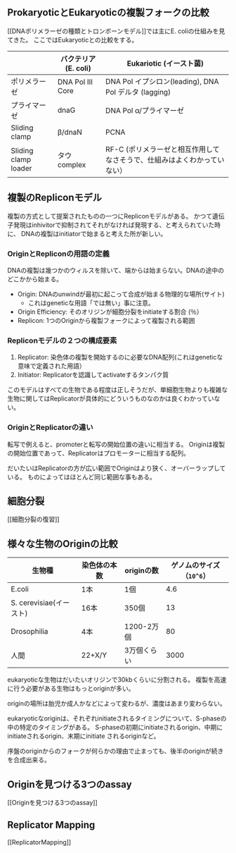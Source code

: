 ## ProkaryoticとEukaryoticの複製フォークの比較

[[DNAポリメラーゼの種類とトロンボーンモデル]]では主にE. coliの仕組みを見てきた。
ここではEukaryoticとの比較をする。

| | バクテリア(E. coli) | Eukariotic (イースト菌) |
| ---- | ---- | ---- |
|ポリメラーゼ| DNA Pol III Core | DNA Pol イプシロン(leading), DNA Pol デルタ (lagging)|
|プライマーゼ| dnaG | DNA Pol α/プライマーゼ |
|Sliding clamp| β/dnaN | PCNA |
|Sliding clamp loader| タウcomplex | RF-C (ポリメラーゼと相互作用してなさそうで、仕組みはよくわかっていない） |

## 複製のRepliconモデル

複製の方式として提案されたものの一つにRepliconモデルがある。
かつて遺伝子発現はinhivitorで抑制されてそれがなければ発現する、と考えられていた時に、
DNAの複製はinitiatorで始まると考えた所が新しい。

### OriginとRepliconの用語の定義

DNAの複製は幾つかのウィルスを除いて、端からは始まらない。DNAの途中のどこかから始まる。

- Origin: DNAのunwindが最初に起こって合成が始まる物理的な場所(サイト)
  - これはgeneticな用語「では無い」事に注意。
- Origin Efficiency: そのオリジンが細胞分裂をinitiateする割合 (％）
- Replicon: 1つのOriginから複製フォークによって複製される範囲

### Repliconモデルの２つの構成要素

1. Replicator: 染色体の複製を開始するのに必要なDNA配列(これはgeneticな意味で定義された用語）
2. Initiator: Replicatorを認識してactivateするタンパク質

このモデルはすべての生物である程度は正しそうだが、単細胞生物よりも複雑な生物に関してはReplicatorが具体的にどういうものなのかは良くわかっていない。

### OriginとReplicatorの違い

転写で例えると、promoterと転写の開始位置の違いに相当する。
Originは複製の開始位置であって、Replicatorはプロモーターに相当する配列。

だいたいはReplicatorの方が広い範囲でOriginはより狭く、オーバーラップしている。
ものによってはほとんど同じ範囲な事もある。

## 細胞分裂

[[細胞分裂の復習]]

## 様々な生物のOriginの比較

|生物種|染色体の本数|originの数|ゲノムのサイズ（`10^6`）|
|-----|-----|----|----|
| E.coli | 1本 |  1個 | 4.6 |
|S. cerevisiae(イースト)| 16本 | 350個 | 13 |
|Drosophilia| 4本 | 1200-2万個 | 80 |
|人間| 22+X/Y | 3万個くらい | 3000 |

eukaryoticな生物はだいたいオリジンで30kbくらいに分割される。
複製を高速に行う必要がある生物はもっとoriginが多い。

originの場所は胎児か成人かなどによって変わるが、濃度はあまり変わらない。

eukaryoticなoriginは、それぞれinitiateされるタイミングについて、S-phaseの中の特定のタイミングがある。
S-phaseの初期にinitiateされるorigin、中期にinitiateされるorigin、末期にinitiate されるoriginなど。

序盤のoriginからのフォークが何らかの理由で止まっても、後半のoriginが続きを合成出来る。

## Originを見つける3つのassay

[[Originを見つける3つのassay]]

## Replicator Mapping

[[ReplicatorMapping]]

